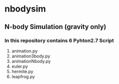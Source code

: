 # nbodysim
## N-body Simulation (gravity only) 

### In this repository contains 6 Pyhton2.7 Script
1. animation.py
2. animation3body.py
3. animationNbody.py
4. euler.py
5. hermite.py
6. leapfrog.py


